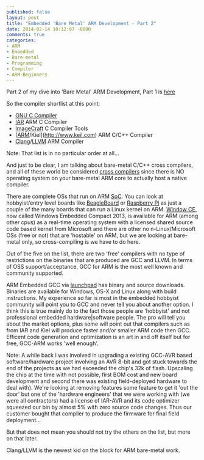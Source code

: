 ```yaml
---
published: false
layout: post
title: "Embedded 'Bare Metal' ARM Development - Part 2"
date: 2014-02-14 10:12:07 -0800
comments: true
categories: 
- ARM
- Embedded
- Bare-metal
- Programming
- Compiler
- ARM-Beginners
---
```

Part 2 of my dive into 'Bare Metal' ARM Development, Part 1 is [here](/embedded-bare-metal-arm-development-part-1/)

So the compiler shortlist at this point:

* [GNU C Compiler](https://launchpad.net/gcc-arm-embedded)
* [IAR](http://www.iar.com) ARM C Compiler
* [ImageCraft](https://www.imagecraft.com) C Compiler Tools 
* [[ARM](http://ds.arm.com/)/Kiel](http://www.keil.com) ARM C/C++ Compiler
* [Clang](http://clang.llvm.org)/[LLVM](http://llvm.org) ARM Compiler

Note: That list is in no particular order at all...

And just to be clear, I am talking about bare-metal C/C++ cross compilers, and all of these world be considered [cross compilers](http://en.wikipedia.org/wiki/Cross_compiler) since there is NO operating system on your bare-metal ARM core to actually host a native compiler. 

There are complete OSs that run on ARM [SoC](http://en.wikipedia.org/wiki/System_on_a_chip). You can look at hobbyist/entry level boards like [BeagleBoard](http://en.wikipedia.org/wiki/BeagleBoard) or [Raspberry Pi](http://en.wikipedia.org/wiki/Raspberry_Pi) as just a couple of the many boards that can run a Linux kernel on ARM. [Window CE](http://en.wikipedia.org/wiki/Windows_CE), now called Windows Embedded Compact 2013, is available for ARM (among other cpus) as a real-time operating system with a  licensed shared source code based kernel from Microsoft and there are other no n-Linux/Microsoft OSs (free or not) that are 'hostable' on ARM, but we are looking at bare-metal only, so cross-compiling is we have to do here.

Out of the five on the list, there are two 'free' compilers with no type of restrictions on the binaries that are produced are GCC and LLVM. In terms of OSS support/acceptance, GCC for ARM is the most well known and community supported. 

ARM Embedded GCC via [launchpad](https://launchpad.net/gcc-arm-embedded) has binary and source downloads. Binaries are available for Windows, OS-X and Linux along with build instructions. My experience so far is most in the embedded hobbyist community will point you to GCC and never tell you about another option. I think this is true mainly do to the fact those people are 'hobbyist' and not professional embedded hardware|software people. The pro will tell you about the market options, plus some will point out that compilers such as from IAR and Kiel will produce faster and/or smaller ARM code then GCC. Efficent code generation and optimization is an art in and off itself but for free, GCC-ARM works 'well enough'. 

Note: A while back I was involved in upgrading a existing GCC-AVR based software/hardware project involving an AVR 8-bit and got stuck towards the end of the projects as we had exceeded the chip's 32k of flash. Upscaling the chip at the time with not possible, first BOM cost and new board development and second there was existing field-deployed hardware to deal with). We're looking at removing features some feature to get it 'out the door' but one of the 'hardware engineers' that we were working with (we were all contractors) had a license of IAR-AVR and its code optimizer squeezed our bin by almost 5% with zero source code changes. Thus our customer bought that compiler to produce the firmware for final field deployment... 

But that does not mean you should not try the others on the list, but more on that later.

Clang/LLVM is the newest kid on the block for ARM bare-metal work.









